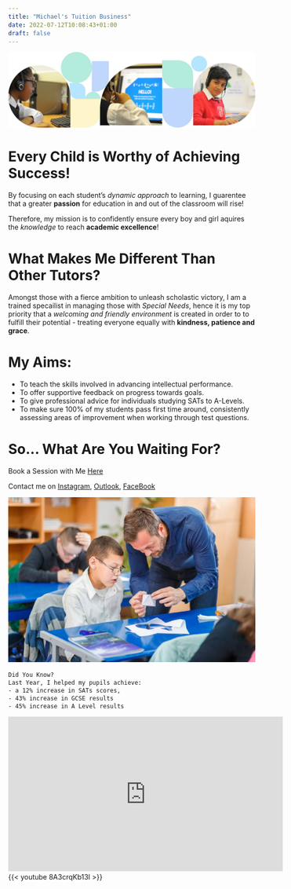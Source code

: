 ```yaml
---
title: "Michael's Tuition Business"
date: 2022-07-12T10:08:43+01:00
draft: false
---
```


![Teaching](primary-school-tuition-hero.jpg)

# Every Child is Worthy of Achieving Success!

By focusing on each student’s _dynamic approach_ to learning, I guarentee that a greater **passion** for education in and out of the classroom will rise! 

Therefore, my mission is to confidently ensure every boy and girl aquires the _knowledge_ to reach **academic excellence**! 

# What Makes Me Different Than Other Tutors?
Amongst those with a fierce ambition to unleash scholastic victory, I am a trained specailist in managing those with _Special Needs_, hence it is my top priority that a *welcoming and friendly environment* is created in order to to fulfill their potential - treating everyone equally with **kindness, patience and grace**.

# My Aims:

>
* To teach the skills involved in advancing intellectual performance. 
* To offer supportive feedback on progress towards goals. 
* To give professional advice for individuals studying SATs to A-Levels.
* To make sure 100% of my students pass first time around, consistently assessing areas of improvement when working through test questions. 

# So... What Are You Waiting For?

Book a Session with Me [Here](https://www.gumtree.com/tuition-lessons)

Contact me on [Instagram](https://www.instagram.com/), [Outlook](https://outlook.office.com/mail/), [FaceBook](https://www.facebook.com/profile.php?id=100009205633066)

![Special Needs](istockphoto-1281082655-612x612.jpg)

```
Did You Know?
Last Year, I helped my pupils achieve:
- a 12% increase in SATs scores, 
- 43% increase in GCSE results 
- 45% increase in A Level results
```

<iframe width="560" height="315" src="https://www.youtube.com/embed/DpSmR85RXVI" title="YouTube video player" frameborder="0" allow="accelerometer; autoplay; clipboard-write; encrypted-media; gyroscope; picture-in-picture" allowfullscreen></iframe>
{{< youtube 8A3crqKb13I >}}